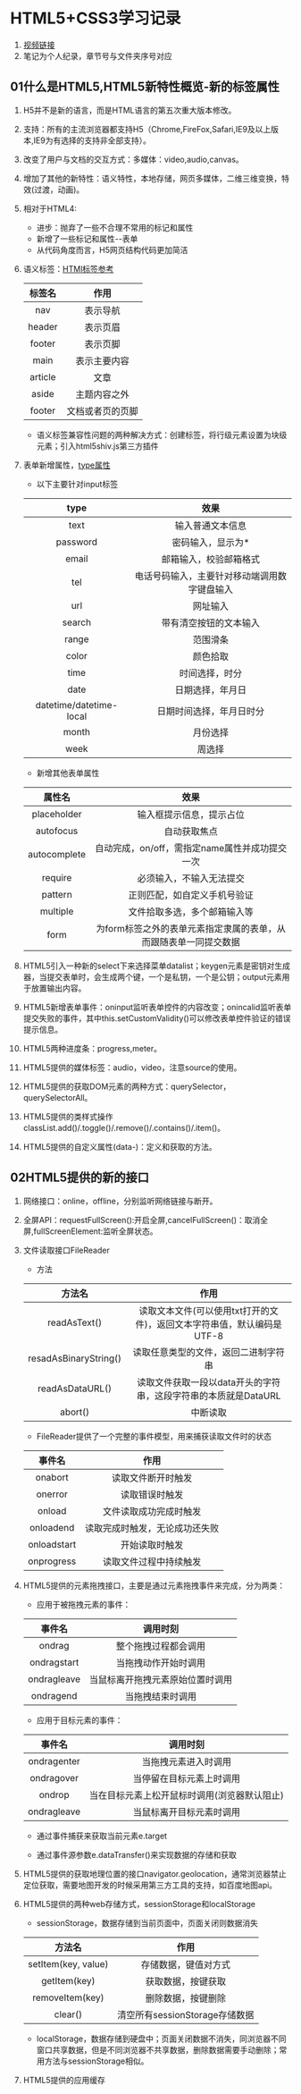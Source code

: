# HTML5+CSS3学习记录

1. [视频链接](https://www.bilibili.com/video/av53158375)
2. 笔记为个人纪录，章节号与文件夹序号对应

## 01什么是HTML5,HTML5新特性概览-新的标签属性

1. H5并不是新的语言，而是HTML语言的第五次重大版本修改。
2. 支持：所有的主流浏览器都支持H5（Chrome,FireFox,Safari,IE9及以上版本,IE9为有选择的支持非全部支持）。
3. 改变了用户与文档的交互方式：多媒体：video,audio,canvas。
4. 增加了其他的新特性：语义特性，本地存储，网页多媒体，二维三维变换，特效(过渡，动画)。
5. 相对于HTML4:

    + 进步：抛弃了一些不合理不常用的标记和属性
    + 新增了一些标记和属性--表单
    + 从代码角度而言，H5网页结构代码更加简洁

6. 语义标签：[HTMl标签参考](https://www.w3school.com.cn/tags/index.asp)

    | 标签名 | 作用 |
    | :---: | :-: |
    | nav | 表示导航 |
    | header | 表示页眉 |
    | footer | 表示页脚 |
    | main | 表示主要内容 |
    | article | 文章 |
    | aside | 主题内容之外 |
    | footer | 文档或者页的页脚 |

    + 语义标签兼容性问题的两种解决方式：创建标签，将行级元素设置为块级元素；引入html5shiv.js第三方插件

7. 表单新增属性，[type属性](https://www.w3school.com.cn/html5/html_5_form_input_types.asp)

    + 以下主要针对input标签

    | type | 效果 |
    | :---: | :-: |
    | text | 输入普通文本信息 |
    | password | 密码输入，显示为* |
    | email | 邮箱输入，校验邮箱格式 |
    | tel | 电话号码输入，主要针对移动端调用数字键盘输入 |
    | url | 网址输入 |
    | search | 带有清空按钮的文本输入 |
    | range | 范围滑条 |
    | color | 颜色拾取 |
    | time | 时间选择，时分 |
    | date | 日期选择，年月日 |
    | datetime/datetime-local | 日期时间选择，年月日时分 |
    | month | 月份选择 |
    | week | 周选择 |

    + 新增其他表单属性

    | 属性名 | 效果 |
    | :---: | :-: |
    | placeholder | 输入框提示信息，提示占位 |
    | autofocus | 自动获取焦点 |
    | autocomplete | 自动完成，on/off，需指定name属性并成功提交一次 |
    | require | 必须输入，不输入无法提交 |
    | pattern | 正则匹配，如自定义手机号验证 |
    | multiple | 文件拾取多选，多个邮箱输入等 |
    | form | 为form标签之外的表单元素指定隶属的表单，从而跟随表单一同提交数据 |

8. HTML5引入一种新的select下来选择菜单datalist；keygen元素是密钥对生成器，当提交表单时，会生成两个键，一个是私钥，一个是公钥；output元素用于放置输出内容。
9. HTML5新增表单事件：oninput监听表单控件的内容改变；onincalid监听表单提交失败的事件，其中this.setCustomValidity()可以修改表单控件验证的错误提示信息。
10. HTML5两种进度条：progress,meter。
11. HTML5提供的媒体标签：audio，video，注意source的使用。
12. HTML5提供的获取DOM元素的两种方式：querySelector，querySelectorAll。
13. HTML5提供的类样式操作classList.add()/.toggle()/.remove()/.contains()/.item()。
14. HTML5提供的自定义属性(data-)：定义和获取的方法。

## 02HTML5提供的新的接口

1. 网络接口：online，offline，分别监听网络链接与断开。
2. 全屏API：requestFullScreen():开启全屏,cancelFullScreen()：取消全屏,fullScreenElement:监听全屏状态。
3. 文件读取接口FileReader

    + 方法

    | 方法名 | 作用 |
    | :--: | :--: |
    | readAsText() | 读取文本文件(可以使用txt打开的文件)，返回文本字符串值，默认编码是UTF-8 |
    | resadAsBinaryString() | 读取任意类型的文件，返回二进制字符串 |
    | readAsDataURL() | 读取文件获取一段以data开头的字符串，这段字符串的本质就是DataURL |
    | abort() | 中断读取 |

    + FileReader提供了一个完整的事件模型，用来捕获读取文件时的状态

    | 事件名 | 作用 |
    | :--: | :--: |
    | onabort | 读取文件断开时触发 |
    | onerror | 读取错误时触发 |
    | onload | 文件读取成功完成时触发 |
    | onloadend | 读取完成时触发，无论成功还失败 |
    | onloadstart | 开始读取时触发 |
    | onprogress | 读取文件过程中持续触发 |

4. HTML5提供的元素拖拽接口，主要是通过元素拖拽事件来完成，分为两类：

    + 应用于被拖拽元素的事件：

    | 事件名 | 调用时刻 |
    | :--: | :--: |
    | ondrag | 整个拖拽过程都会调用 |
    | ondragstart | 当拖拽动作开始时调用 |
    | ondragleave | 当鼠标离开拖拽元素原始位置时调用 |
    | ondragend | 当拖拽结束时调用 |

    + 应用于目标元素的事件：

    | 事件名 | 调用时刻 |
    | :--: | :--: |
    | ondragenter | 当拖拽元素进入时调用 |
    | ondragover | 当停留在目标元素上时调用 |
    | ondrop | 当在目标元素上松开鼠标时调用(浏览器默认阻止) |
    | ondragleave | 当鼠标离开目标元素时调用 |

    + 通过事件捕获来获取当前元素e.target

    + 通过事件源参数e.dataTransfer()来实现数据的存储和获取

5. HTML5提供的获取地理位置的接口navigator.geolocation，通常浏览器禁止定位获取，需要地图开发的时候采用第三方工具的支持，如百度地图api。
6. HTML5提供的两种web存储方式，sessionStorage和localStorage

    + sessionStorage，数据存储到当前页面中，页面关闭则数据消失

    | 方法名 | 作用 |
    | :--: | :--: |
    | setItem(key, value) | 存储数据，键值对方式 |
    | getItem(key) | 获取数据，按键获取 |
    | removeItem(key) | 删除数据，按键删除 |
    | clear() | 清空所有sessionStorage存储数据 |

    + localStorage，数据存储到硬盘中；页面关闭数据不消失，同浏览器不同窗口共享数据，但是不同浏览器不共享数据，删除数据需要手动删除；常用方法与sessionStorage相似。

7. HTML5提供的应用缓存
